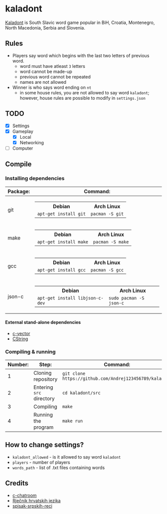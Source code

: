 # kaladont

[Kaladont](https://en.wikipedia.org/wiki/Kaladont) is South Slavic word game popular in BiH, Croatia, Montenegro, North Macedonia, Serbia and Slovenia.

## Rules

- Players say word which begins with the last two letters of previous word.
  - word must have atleast `3` letters
  - word cannot be made-up
  - previous word cannot be repeated
  - names are not allowed
- Winner is who says word ending on `nt`
  - in some house rules, you are not allowed to say word `kaladont`; however, house rules are possible to modify in `settings.json`

## TODO

- [x] Settings
- [x] Gameplay
  - [x] Local
  - [x] Networking
- [ ] Computer

## Compile

### Installing dependencies

| Package: | Command:                                                                                                                                |
| -------- | --------------------------------------------------------------------------------------------------------------------------------------- |
| git      | <table><tr><th>Debian</th><th>Arch Linux</th></tr><td>`apt-get install git`</td><td>`pacman -S git`</td></tr></table>                   |
| make     | <table><tr><th>Debian</th><th>Arch Linux</th></tr><td>`apt-get install make`</td><td>`pacman -S make`</td></tr></table>                 |
| gcc      | <table><tr><th>Debian</th><th>Arch Linux</th></tr><td>`apt-get install gcc`</td><td>`pacman -S gcc`</td></tr></table>                   |
| json-c   | <table><tr><th>Debian</th><th>Arch Linux</th></tr><td>`apt-get install libjson-c-dev`</td><td>`sudo pacman -S json-c`</td></tr></table> |

#### External stand-alone dependencies

- [c-vector](https://github.com/eteran/c-vector)
- [CString](https://github.com/C-STD/CString)

### Compiling & running

| Number: | Step:                    | Command:                                                |
| ------- | ------------------------ | ------------------------------------------------------- |
| 1       | Cloning repository       | `git clone https://github.com/Andrej123456789/kaladont` |
| 2       | Entering `src` directory | `cd kaladont/src`                                       |
| 3       | Compiling                | `make`                                                  |
| 4       | Running the program      | `make run`                                              |

## How to change settings?

- `kaladont_allowed` - is it allowed to say word `kaladont`
- `players` - number of players
- `words_path` - list of .txt files containing words

## Credits

- [c-chatroom](https://github.com/lovenery/c-chatroom)
- [Rječnik hrvatskih jezika](https://github.com/gigaly/rjecnik-hrvatskih-jezika)
- [spisak-srpskih-reci](https://github.com/turanjanin/spisak-srpskih-reci)
